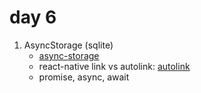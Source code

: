 # day 6

1. AsyncStorage (sqlite)
    - [async-storage](https://github.com/react-native-community/async-storage)
    - react-native link vs autolink: [autolink](https://github.com/react-native-community/cli/blob/master/docs/autolinking.md)
    - promise, async, await
